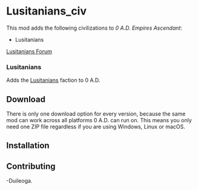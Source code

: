 # Lusitanians_civ

This mod adds the following civilizations to *0 A.D. Empires Ascendant*:
* Lusitanians

[Lusitanians Forum](https://wildfiregames.com/forum/topic/18576-for-a-new-faction-lusitanian/page/8/?tab=comments#comment-435871)

### Lusitanians

Adds the [Lusitanians](https://en.wikipedia.org/wiki/Lusitanians) faction to 0 A.D.


## Download

There is only one download option for every version, because the same mod can work across all platforms 0 A.D. can run on. This means you only need one ZIP file regardless if you are using Windows, Linux or macOS.

## Installation


## Contributing
-Duileoga.